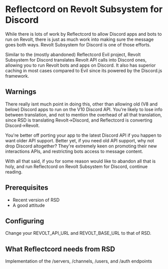 # Reflectcord on Revolt Subsystem for Discord
While there is lots of work by Reflectcord to allow Discord
apps and bots to run on Revolt, there is just as much
work into making sure the message goes both ways. Revolt Subsystem
for Discord is one of those efforts.

Similar to the (mostly abandoned) Reflectcord Evil project,
Revolt Subsystem for Discord translates Revolt API calls into
Discord ones, allowing you to run Revolt bots and apps on Discord.
It also has superior caching in most cases compared to Evil since its powered by the
Discord.js framework.

## Warnings
There really isnt much point in doing this, other than allowing old
(V8 and below) Discord apps to run on the V10 Discord API. You're likely to
lose info between translation, and not to mention the overhead of all that translation,
since RSD is translating Revolt->Discord, and Reflectcord is converting Discord->Revolt.

You're better off porting your app to the latest Discord API if you happen to want
older API support. Better yet, if you need old API support, why not drop Discord altogether?
They're extremely keen on promoting their new interactions APIs, and restricting
bots access to message content.

With all that said, if you for some reason would like to abandon all that is holy,
and run Reflectcord on Revolt Subsystem for Discord, continue reading.

## Prerequisites
* Recent version of RSD
* A good attitude

## Configuring
Change your REVOLT_API_URL and REVOLT_BASE_URL to that of RSD.

## What Reflectcord needs from RSD
Implementation of the /servers, /channels, /users, and /auth endpoints
